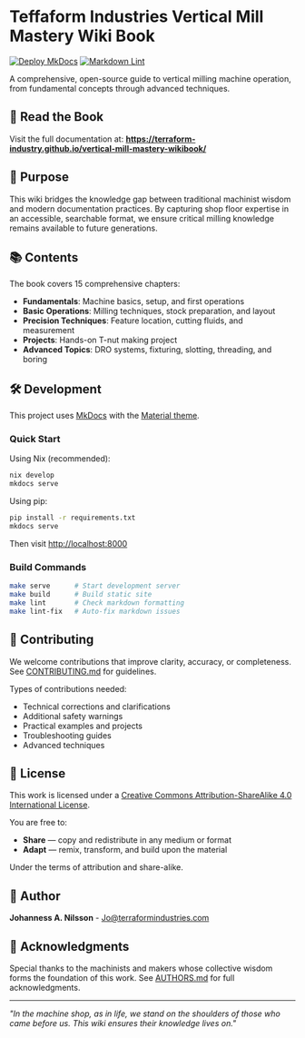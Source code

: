 # Teffaform Industries Vertical Mill Mastery Wiki Book

[![Deploy MkDocs][deploy-badge]][deploy-url]
[![Markdown Lint][lint-badge]][lint-url]

A comprehensive, open-source guide to vertical milling machine operation, from
fundamental concepts through advanced techniques.

## 📖 Read the Book

Visit the full documentation at:
**<https://terraform-industry.github.io/vertical-mill-mastery-wikibook/>**

## 🎯 Purpose

This wiki bridges the knowledge gap between traditional machinist wisdom and
modern documentation practices. By capturing shop floor expertise in an
accessible, searchable format, we ensure critical milling knowledge remains
available to future generations.

## 📚 Contents

The book covers 15 comprehensive chapters:

- **Fundamentals**: Machine basics, setup, and first operations
- **Basic Operations**: Milling techniques, stock preparation, and layout
- **Precision Techniques**: Feature location, cutting fluids, and measurement
- **Projects**: Hands-on T-nut making project
- **Advanced Topics**: DRO systems, fixturing, slotting, threading, and boring

## 🛠️ Development

This project uses [MkDocs](https://www.mkdocs.org/) with the
[Material theme](https://squidfunk.github.io/mkdocs-material/).

### Quick Start

Using Nix (recommended):

```sh
nix develop
mkdocs serve
```

Using pip:

```sh
pip install -r requirements.txt
mkdocs serve
```

Then visit <http://localhost:8000>

### Build Commands

```sh
make serve      # Start development server
make build      # Build static site
make lint       # Check markdown formatting
make lint-fix   # Auto-fix markdown issues
```

## 🤝 Contributing

We welcome contributions that improve clarity, accuracy, or completeness.
See [CONTRIBUTING.md](docs/CONTRIBUTING.md) for guidelines.

Types of contributions needed:

- Technical corrections and clarifications
- Additional safety warnings
- Practical examples and projects
- Troubleshooting guides
- Advanced techniques

## 📄 License

This work is licensed under a
[Creative Commons Attribution-ShareAlike 4.0 International License][cc-by-sa].

You are free to:

- **Share** — copy and redistribute in any medium or format
- **Adapt** — remix, transform, and build upon the material

Under the terms of attribution and share-alike.

## 👥 Author

**Johanness A. Nilsson** - <Jo@terraformindustries.com>

## 🙏 Acknowledgments

Special thanks to the machinists and makers whose collective wisdom forms the
foundation of this work. See [AUTHORS.md](docs/AUTHORS.md) for full
acknowledgments.

---

_"In the machine shop, as in life, we stand on the shoulders of those who
came before us. This wiki ensures their knowledge lives on."_

[deploy-badge]: https://github.com/terraform-industry/vertical-mill-mastery-wikibook/actions/workflows/deploy-docs.yml/badge.svg
[deploy-url]: https://github.com/terraform-industry/vertical-mill-mastery-wikibook/actions/workflows/deploy-docs.yml
[lint-badge]: https://github.com/terraform-industry/vertical-mill-mastery-wikibook/actions/workflows/markdown-lint.yml/badge.svg
[lint-url]: https://github.com/terraform-industry/vertical-mill-mastery-wikibook/actions/workflows/markdown-lint.yml
[cc-by-sa]: https://creativecommons.org/licenses/by-sa/4.0/
